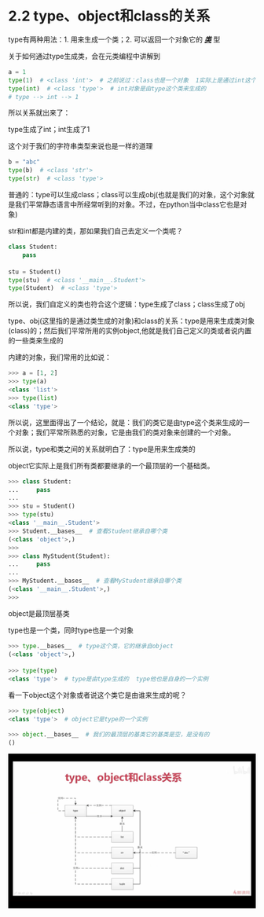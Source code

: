 # 2.2 type、object和class的关系

type有两种用法：1. 用来生成一个类；2. 可以返回一个对象它的 <u>***类***</u> 型

关于如何通过type生成类，会在元类编程中讲解到

```python
a = 1
type(1)  # <class 'int'>  # 之前说过：class也是一个对象  1实际上是通过int这个类生成的一个对象，然后int这个类他本身也是一个对象
type(int)  # <class 'type'>  # int对象是由type这个类来生成的
# type --> int --> 1
```

所以关系就出来了：

type生成了int；int生成了1

这个对于我们的字符串类型来说也是一样的道理

```python
b = "abc"
type(b)  # <class 'str'>
type(str)  # <class 'type'>
```

普通的：type可以生成class；class可以生成obj(也就是我们的对象，这个对象就是我们平常静态语言中所经常听到的对象。不过，在python当中class它也是对象)

str和int都是内建的类，那如果我们自己去定义一个类呢？

```python
class Student:
    pass

stu = Student()
type(stu)  # <class '__main__.Student'>
type(Student)  # <class 'type'>
```

所以说，我们自定义的类也符合这个逻辑：type生成了class；class生成了obj

type、obj(这里指的是通过类生成的对象)和class的关系：type是用来生成类对象(class)的；然后我们平常所用的实例object,他就是我们自己定义的类或者说内置的一些类来生成的

内建的对象，我们常用的比如说：

```python
>>> a = [1, 2]
>>> type(a)
<class 'list'>
>>> type(list)
<class 'type'>
```

所以说，这里面得出了一个结论，就是：我们的类它是由type这个类来生成的一个对象；我们平常所熟悉的对象，它是由我们的类对象来创建的一个对象。

所以说，type和类之间的关系就明白了：type是用来生成类的

object它实际上是我们所有类都要继承的一个最顶层的一个基础类。

```python
>>> class Student:
...     pass
...
>>> stu = Student()
>>> type(stu)
<class '__main__.Student'>
>>> Student.__bases__  # 查看Student继承自哪个类
(<class 'object'>,)
>>>
>>> class MyStudent(Student):  
...     pass
...
>>> MyStudent.__bases__  # 查看MyStudent继承自哪个类
(<class '__main__.Student'>,)
>>>
```

object是最顶层基类

type也是一个类，同时type也是一个对象

```python
>>> type.__bases__  # type这个类，它的继承自object
(<class 'object'>,)

>>> type(type)
<class 'type'>  # type是由type生成的  type他也是自身的一个实例
```

看一下object这个对象或者说这个类它是由谁来生成的呢？

```python
>>> type(object)
<class 'type'>  # object它是type的一个实例
```

```python
>>> object.__bases__  # 我们的最顶层的基类它的基类是空，是没有的
()
```

![type、object和class关系](picture/type、object和class关系.png)

